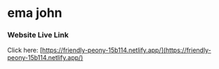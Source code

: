 # ema john

### Website Live Link

Click here: [https://friendly-peony-15b114.netlify.app/](https://friendly-peony-15b114.netlify.app/)
